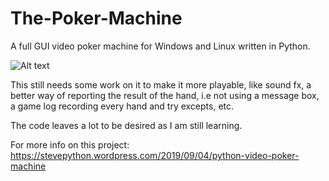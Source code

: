 # The-Poker-Machine
A full GUI video poker machine for Windows and Linux written in Python.


![Alt text](https://stevepython.files.wordpress.com/2019/12/tpm-v1-1-win.png "Optional title")

This still needs some work on it to make it more playable, like sound fx,
a better way of reporting the result of the hand, i.e not using a message box,
a game log recording every hand and try excepts, etc.

The code leaves a lot to be desired as I am still learning.

For more info on this project:
https://stevepython.wordpress.com/2019/09/04/python-video-poker-machine
